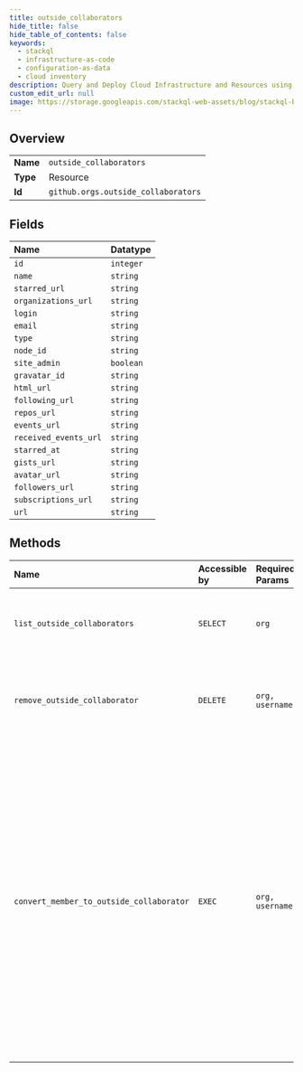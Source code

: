 ```yaml
---
title: outside_collaborators
hide_title: false
hide_table_of_contents: false
keywords:
  - stackql
  - infrastructure-as-code
  - configuration-as-data
  - cloud inventory
description: Query and Deploy Cloud Infrastructure and Resources using SQL
custom_edit_url: null
image: https://storage.googleapis.com/stackql-web-assets/blog/stackql-blog-post-featured-image.png
---
```

  
    

## Overview
<table><tbody>
<tr><td><b>Name</b></td><td><code>outside_collaborators</code></td></tr>
<tr><td><b>Type</b></td><td>Resource</td></tr>
<tr><td><b>Id</b></td><td><code>github.orgs.outside_collaborators</code></td></tr>
</tbody></table>

## Fields
| Name | Datatype |
|:-----|:---------|
| `id` | `integer` |
| `name` | `string` |
| `starred_url` | `string` |
| `organizations_url` | `string` |
| `login` | `string` |
| `email` | `string` |
| `type` | `string` |
| `node_id` | `string` |
| `site_admin` | `boolean` |
| `gravatar_id` | `string` |
| `html_url` | `string` |
| `following_url` | `string` |
| `repos_url` | `string` |
| `events_url` | `string` |
| `received_events_url` | `string` |
| `starred_at` | `string` |
| `gists_url` | `string` |
| `avatar_url` | `string` |
| `followers_url` | `string` |
| `subscriptions_url` | `string` |
| `url` | `string` |
## Methods
| Name | Accessible by | Required Params | Description |
|:-----|:--------------|:----------------|:------------|
| `list_outside_collaborators` | `SELECT` | `org` | List all users who are outside collaborators of an organization. |
| `remove_outside_collaborator` | `DELETE` | `org, username` | Removing a user from this list will remove them from all the organization's repositories. |
| `convert_member_to_outside_collaborator` | `EXEC` | `org, username` | When an organization member is converted to an outside collaborator, they'll only have access to the repositories that their current team membership allows. The user will no longer be a member of the organization. For more information, see "[Converting an organization member to an outside collaborator](https://docs.github.com/articles/converting-an-organization-member-to-an-outside-collaborator/)". |
